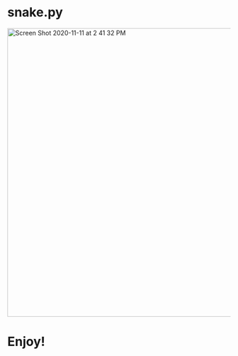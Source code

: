 # snake.py

<img width="651" alt="Screen Shot 2020-11-11 at 2 41 32 PM" src="https://user-images.githubusercontent.com/28631050/98818774-4a618c80-242c-11eb-847e-339de2178f0b.png">


# Enjoy!
